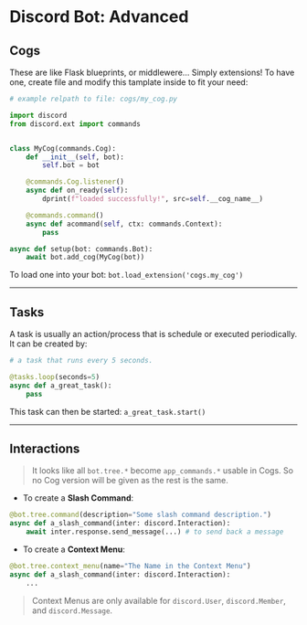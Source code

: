 # Discord Bot: Advanced

## Cogs

These are like Flask blueprints, or middlewere... Simply extensions!
To have one, create file and modify this tamplate inside to fit your need:

```py
# example relpath to file: cogs/my_cog.py

import discord
from discord.ext import commands


class MyCog(commands.Cog):
    def __init__(self, bot):
        self.bot = bot

    @commands.Cog.listener()
    async def on_ready(self):
        dprint(f"loaded successfully!", src=self.__cog_name__)

    @commands.command()
    async def acommand(self, ctx: commands.Context):
        pass

async def setup(bot: commands.Bot):
    await bot.add_cog(MyCog(bot))
```

To load one into your bot: `bot.load_extension('cogs.my_cog')`

---

## Tasks

A task is usually an action/process that is schedule or executed periodically. It can be created by:
```py
# a task that runs every 5 seconds.

@tasks.loop(seconds=5)
async def a_great_task():
    pass
```

This task can then be started: `a_great_task.start()`

---

## Interactions

> It looks like all `bot.tree.*` become `app_commands.*` usable in Cogs.
> So no Cog version will be given as the rest is the same.

- To create a **Slash Command**:
```py
@bot.tree.command(description="Some slash command description.")
async def a_slash_command(inter: discord.Interaction):
    await inter.response.send_message(...) # to send back a message
```


- To create a **Context Menu**:
```py
@bot.tree.context_menu(name="The Name in the Context Menu")
async def a_slash_command(inter: discord.Interaction):
    ...
```
> Context Menus are only available for `discord.User`, `discord.Member`, and `discord.Message`.